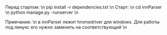 Перед стартом: \n
pip install -r dependencies.txt \n
Старт: \n
cd innParser \n
python manage.py -runserver \n

Прмечание: \n 
в innParser лежит hromedriver для windows. Для работы под линукс его нужно заменить на соответствующий \n
